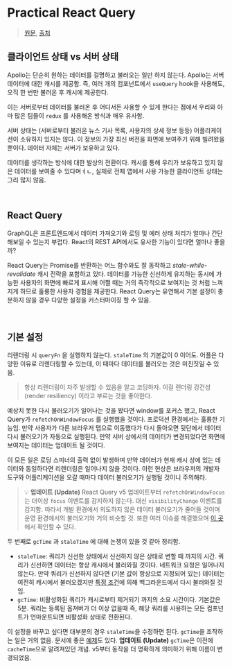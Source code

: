 # Practical React Query

> [원문](https://tkdodo.eu/blog/practical-react-query), [출처](https://highjoon-dev.vercel.app/blogs/1-practical-react-query)

## 클라이언트 상태 vs 서버 상태

Apollo는 단순히 원하는 데이터를 걸명하고 불러오는 일만 하지 않는다. Apollo는 서버 데이터에 대한 캐시를 제공함. 즉, 여러 개의 컴포넌트에서 `useQuery` hook을 사용해도, 오직 한 번만 불러온 후 캐시에 제공한다.

이는 서버로부터 데이터를 불러온 후 어디서든 사용할 수 있게 한다는 점에서 우리와 아마 많은 팀들이 `redux` 를 사용해온 방식과 매우 유사함.

서버 상태는 (서버로부터 불러온 뉴스 기사 목록, 사용자의 상세 정보 등등) 어플리케이션이 소유하지 있지는 않다. 이 정보의 가장 최신 버전을 화면에 보여주기 위해 빌려왔을 뿐이다. 데이터 자체는 서버가 보유하고 있다.

데이터를 생각하는 방식에 대한 발상의 전환이다. 캐시를 통해 우리가 보유하고 있지 않은 데이터를 보여줄 수 있다며ㅕㄴ, 실제로 전체 앱에서 사용 가능한 클라이언트 상태는 그리 많지 않음.

<br/>

## React Query

GraphQL은 프론트엔드에서 데이터 가져오기와 로딩 및 에러 상태 처리가 얼마나 간단해보일 수 있는지 부럽다. React의 REST API에서도 유사한 기능이 있다면 얼마나 좋을까?

React Query는 Promise를 반환하는 어느 함수와도 잘 동작하고 *stale-while-revalidate* 캐시 전략을 포함하고 있다. 데이터를 가능한 신선하게 유지하는 동시에 가능한 사용자의 화면에 빠르게 표시해 어쩔 때는 거의 즉각적으로 보여지는 것 처럼 느껴지게 하므로 훌륭한 사용자 경험을 제공한다. React Query는 유연해서 기본 설정이 충분하지 않을 경우 다양한 설정을 커스터마이징 할 수 있음.

<br/>

## 기본 설정

리렌더링 시 `queryFn` 을 실행하지 않는다. `staleTime` 의 기본값이 0 이어도. 어플은 다양한 이유로 리렌더링할 수 있는데, 이 때마다 데이터를 불러오는 것은 미친짓일 수 있음.

> 항상 리렌더링이 자주 발생할 수 있음을 알고 코딩하자. 이걸 렌더링 강건성(render resiliency) 이라고 부르는 것을 좋아한다.

예상치 못한 다시 불러오기가 일어나는 것을 봤다면 window를 포커스 했고, React Query가 `refetchOnWindowFocus` 를 실행했을 것이다. 프로덕션 환경에서는 훌륭한 기능임. 만약 사용자가 다른 브라우저 탭으로 이동했다가 다시 돌아오면 뒷단에서 데이터 다시 불러오기가 자동으로 실행된다. 만약 서버 상에서의 데이터가 변경되었다면 화면에 보여지는 데이터는 업데이트 될 것이다.

이 모든 일은 로딩 스피너의 출력 없이 발생하며 만약 데이터가 현재 캐시 상에 있는 데이터와 동일하다면 리렌더링은 일어나지 않을 것이다. 이런 현상은 브라우저의 개발자 도구와 어플리케이션을 오갈 때마다 데이터 불러오기가 실행될 것이니 주의해라.

> 💡 **업데이트 (Update)**
> React Query v5 업데이트부터 `refetchOnWindowFocus`는 더이상 `focus` 이벤트를 감지하지 않는다. 대신 `visibilityChange` 이벤트를 감지함. 따라서 개발 환경에서 의도하지 않은 데이터 불러오기가 줄어들 것이며 운영 환경에서의 불러오기와 거의 비슷할 것. 또한 여러 이슈를 해결했으며 [이 곳](https://github.com/TanStack/query/pull/4805)에서 확인할 수 있다.

두 번째로 `gcTime` 과 `staleTime` 에 대해 논쟁이 있을 것 같아 정리함.

- `staleTime`: 쿼리가 신선한 상태에서 신선하지 않은 상태로 변할 때 까지의 시간. 쿼리가 신선하면 데이터는 항상 캐시에서 불러와질 것이다. 네트워크 요청은 일어나지 않는다. 만약 쿼리가 신선하지 않다면 (기본 값이 항상으로 지정되어 있는) 데이터는 여전히 캐시에서 불러오겠지만 [특정 조건](https://tanstack.com/query/latest/docs/react/guides/caching)에 의해 백그라운드에서 다시 불러와질 것임.
- `gcTime`: 비활성화된 쿼리가 캐시로부터 제거되기 까지의 소요 시간이다. 기본값은 5분. 쿼리는 등록된 옵져버가 더 이상 없을때 즉, 해당 쿼리를 사용하는 모든 컴포넌트가 언마운트되면 비활성화 상태로 전환된다.

이 설정을 바꾸고 싶다면 대부분의 경우 `staleTime`을 수정하면 된다. `gcTime`을 조작하는 일은 거의 없음. 문서에 좋은 [예제](https://tanstack.com/query/latest/docs/react/guides/caching#basic-example)도 있다. **업데이트 (Update)** `gcTime`은 이전에 `cacheTime`으로 알려져있던 개념. v5부터 동작을 더 명확하게 의미하기 위해 이름이 변경되었음.
